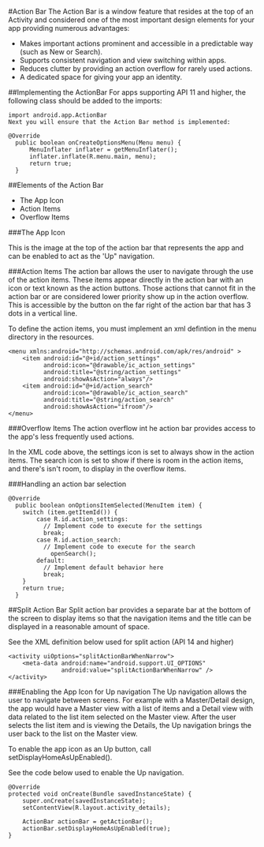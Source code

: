 #Action Bar
The Action Bar is a window feature that resides at the top of an Activity and considered one of the most important design elements for your app providing numerous advantages:

* Makes important actions prominent and accessible in a predictable way (such as New or Search).
* Supports consistent navigation and view switching within apps.
* Reduces clutter by providing an action overflow for rarely used actions.
* A dedicated space for giving your app an identity.

##Implementing the ActionBar
For apps supporting API 11 and higher, the following class should be added to the imports:

```
import android.app.ActionBar
Next you will ensure that the Action Bar method is implemented:

@Override
  public boolean onCreateOptionsMenu(Menu menu) {
      MenuInflater inflater = getMenuInflater();
      inflater.inflate(R.menu.main, menu);
      return true;
  }
```


##Elements of the Action Bar
* The App Icon
* Action Items
* Overflow Items

###The App Icon

This is the image at the top of the action bar that represents the app and can be enabled to act as the 'Up" navigation.

###Action Items
The action bar allows the user to navigate through the use of the action items. These items appear directly in the action bar with an icon or text known as the action buttons. Those actions that cannot fit in the action bar or are considered lower priority show up in the action overflow. This is accessible by the button on the far right of the action bar that has 3 dots in a vertical line.

To define the action items, you must implement an xml defintion in the menu directory in the resources.

```
<menu xmlns:android="http://schemas.android.com/apk/res/android" >
    <item android:id="@+id/action_settings"
          android:icon="@drawable/ic_action_settings"
          android:title="@string/action_settings"
          android:showAsAction="always"/>
    <item android:id="@+id/action_search"
          android:icon="@drawable/ic_action_search"
          android:title="@string/action_search"
          android:showAsAction="ifroom"/>
</menu>
```

###Overflow Items
The action overflow int he action bar provides access to the app's less frequently used actions.

In the XML code above, the settings icon is set to always show in the action items. The search icon is set to show if there is room in the action items, and there's isn't room, to display in the overflow items.

###Handling an action bar selection
```
@Override
  public boolean onOptionsItemSelected(MenuItem item) {
    switch (item.getItemId()) {    
        case R.id.action_settings:
          // Implement code to execute for the settings
          break;
        case R.id.action_search:
          // Implement code to execute for the search
            openSearch();
        default:
          // Implement default behavior here
          break;
    }
    return true;
  }
```

##Split Action Bar
Split action bar provides a separate bar at the bottom of the screen to display items so that the navigation items and the title can be displayed in a reasonable amount of space.

See the XML definition below used for split action (API 14 and higher)

```
<activity uiOptions="splitActionBarWhenNarrow">
    <meta-data android:name="android.support.UI_OPTIONS"
               android:value="splitActionBarWhenNarrow" />
</activity>
```

###Enabling the App Icon for Up navigation
The Up navigation allows the user to navigate between screens. For example with a Master/Detail design, the app would have a Master view with a list of items and a Detail view with data related to the list item selected on the Master view. After the user selects the list item and is viewing the Details, the Up navigation brings the user back to the list on the Master view.

To enable the app icon as an Up button, call setDisplayHomeAsUpEnabled().

See the code below used to enable the Up navigation.

```
@Override
protected void onCreate(Bundle savedInstanceState) {
    super.onCreate(savedInstanceState);
    setContentView(R.layout.activity_details);

    ActionBar actionBar = getActionBar();
    actionBar.setDisplayHomeAsUpEnabled(true);
}
```
